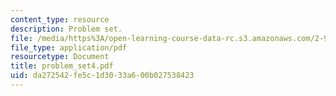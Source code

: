 ```yaml
---
content_type: resource
description: Problem set.
file: /media/https%3A/open-learning-course-data-rc.s3.amazonaws.com/2-997-decision-making-in-large-scale-systems-spring-2004/da272542fe5c1d3033a600b027538423_problem_set4.pdf
file_type: application/pdf
resourcetype: Document
title: problem_set4.pdf
uid: da272542-fe5c-1d30-33a6-00b027538423
---
```

